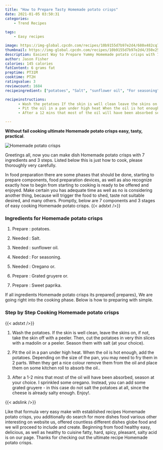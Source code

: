 ```yaml
---
title: "How to Prepare Tasty Homemade potato crisps"
date: 2021-01-05 03:50:31
categories:
    - Trend Recipes
    
tags:
    - Easy recipes

image: https://img-global.cpcdn.com/recipes/10b9155d7b97e2d4/680x482cq70/homemade-potato-crisps-recipe-main-photo.jpg
thumbnail: https://img-global.cpcdn.com/recipes/10b9155d7b97e2d4/350x250cq70/homemade-potato-crisps-recipe-main-photo.jpg
description: Easiest Way to Prepare Yummy Homemade potato crisps with 7 ingredients and 3 stages of easy cooking.
author: Jason Fisher
calories: 145 calories
fatContent: 6 grams fat
preptime: PT31M
cooktime: PT2H
ratingvalue: 3
reviewcount: 1684
recipeingredient: ["potatoes", "Salt", "sunflower oil", "For seasoning", "Oregano or", "Grated gruyere or", "Sweet paprika"]

recipeinstructions: 
      - Wash the potatoes If the skin is well clean leave the skins on if not take the skin off with a peeler Then cut the potatoes in very thin slices with a madolin or a peeler Season them with salt at your choice 
      - Pit the oil in a pan under high heat When the oil is hot enough add the potatoes Depending on the size of the pan you may need to fry them in 2 parts When they get a nice colour remove them from the oil and place them on some kitchen roll to absorb the oil 
      - After a 12 mins that most of the oil will have been absorbed season at your choice I sprinkled some oregano Instead you can add some grated gruyere  in this case do not salt the potatoes at all since the cheese is already salty enough Enjoy

---
```




**Without fail cooking ultimate Homemade potato crisps easy, tasty, practical**. 


![Homemade potato crisps](https://img-global.cpcdn.com/recipes/10b9155d7b97e2d4/680x482cq70/homemade-potato-crisps-recipe-main-photo.jpg "Homemade potato crisps")




Greetings all, now you can make dish Homemade potato crisps with 7 ingredients and 3 steps. Listed below this is just how to cook, please thoroughly very carefully.

In food preparation there are some phases that should be done, starting to prepare components, food preparation devices, as well as also recognize exactly how to begin from starting to cooking is ready to be offered and enjoyed. Make certain you has adequate time as well as no is considering another thing, because will trigger the food to shed, taste not suitable desired, and many others. Promptly, below are 7 components and 3 stages of easy cooking Homemade potato crisps.
{{< adstxt />}}

### Ingredients for Homemade potato crisps


1. Prepare  : potatoes.

1. Needed  : Salt.

1. Needed  : sunflower oil.

1. Needed  : For seasoning.

1. Needed  : Oregano or.

1. Prepare  : Grated gruyere or.

1. Prepare  : Sweet paprika.



If all ingredients Homemade potato crisps its prepared| prepares}, We are going right into the cooking phase. Below is how to preparing with simple.

### Step by Step Cooking Homemade potato crisps

{{< adstxt />}}


1. Wash the potatoes. If the skin is well clean, leave the skins on, if not, take the skin off with a peeler. Then, cut the potatoes in very thin slices with a madolin or a peeler. Season them with salt (at your choice).



1. Pit the oil in a pan under high heat. When the oil is hot enough, add the potatoes. Depending on the size of the pan, you may need to fry them in 2 parts. When they get a nice colour remove them from the oil and place them on some kitchen roll to absorb the oil..



1. After a 1-2 mins that most of the oil will have been absorbed, season at your choice. I sprinkled some oregano. Instead, you can add some grated gruyere - in this case do not salt the potatoes at all, since the cheese is already salty enough. Enjoy!.





{{< adslink />}}

Like that formula very easy make with established recipes Homemade potato crisps, you additionally do search for more dishes food various other interesting on website us, offered countless different dishes globe food and we will proceed to include and create. Beginning from food healthy easy, delicious, as well as healthy to cuisine fatty, hard, spicy, pleasant, salty acid is on our page. Thanks for checking out the ultimate recipe Homemade potato crisps.
